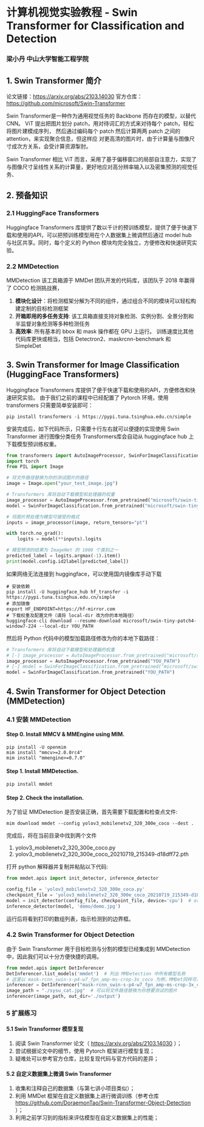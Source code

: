 # 计算机视觉实验教程 - Swin Transformer for Classification and Detection

### 梁小丹 中山大学智能工程学院

## 1. Swin Transformer 简介

论文链接：https://arxiv.org/abs/2103.14030
官方仓库：https://github.com/microsoft/Swin-Transformer

Swin Transformer是一种作为通用视觉任务的 Backbone 而存在的模型，以替代CNN。 ViT 提出把图片划分 patch，用对待词汇的方式来对待每个 patch，轻松将图片建模成序列， 然后通过编码每个 patch 然后计算两两 patch 之间的 attention，来实现聚合信息，但这样应 对更高清的图片时，由于计算量与图像尺寸成次方关系，会受计算资源掣肘。 

Swin Transformer 相比 ViT 而言，采用了基于偏移窗口的局部自注意力，实现了与图像尺寸呈线性关系的计算量，更好地应对高分辨率输入以及密集预测的视觉任务、


## 2. 预备知识

### 2.1 HuggingFace Transformers
Huggingface Transformers 库提供了数以千计的预训练模型，提供了便于快速下载和使用的API，可以把预训练模型用在个人数据集上微调然后通过 model hub 与社区共享。同时，每个定义的 Python 模块均完全独立，方便修改和快速研究实验。

### 2.2 MMDetection
MMDetection 该工具箱源于 MMDet 团队开发的代码库，该团队于 2018 年赢得了 COCO 检测挑战赛，
1) **模块化设计**：将检测框架分解为不同的组件，通过组合不同的模块可以轻松构建定制的目标检测框架
2) **开箱即用的多任务支持**: 该工具箱直接支持对象检测、实例分割、全景分割和半监督对象检测等多种检测任务
3) **高效率**: 所有基本的 bbox 和 mask 操作都在 GPU 上运行。 训练速度比其他代码库更快或相当，包括 Detectron2、maskrcnn-benchmark 和 SimpleDet


## 3. Swin Transformer for Image Classification (HuggingFace Transformers)

Huggingface Transformers 库提供了便于快速下载和使用的API，方便修改和快速研究实验。
由于我们之前的课程中已经配置了 Pytorch 环境，使用 transformers 只需要简单安装即可：
```
pip install transformers -i https://pypi.tuna.tsinghua.edu.cn/simple
```
安装完成后，如下代码所示，只需要十行左右就可以便捷的实现使用 Swin Transformer 进行图像分类任务
Transformers库会自动从 huggingface hub 上下载模型预训练权重。

```python
from transformers import AutoImageProcessor, SwinForImageClassification
import torch
from PIL import Image

# 将文件路径替换为你的测试图片的路径
image = Image.open("your_test_image.jpg")

# Transformers 库将自动下载模型和处理器的权重
image_processor = AutoImageProcessor.from_pretrained("microsoft/swin-tiny-patch4-window7-224")
model = SwinForImageClassification.from_pretrained("microsoft/swin-tiny-patch4-window7-224")

# 将图片预处理为模型可接受的格式
inputs = image_processor(image, return_tensors="pt")

with torch.no_grad():
    logits = model(**inputs).logits

# 模型预测的结果为 ImageNet 的 1000 个类别之一
predicted_label = logits.argmax(-1).item()
print(model.config.id2label[predicted_label])
```

如果网络无法连接到 huggingface，可以使用国内镜像库手动下载
```shell
# 安装依赖
pip install -U huggingface_hub hf_transfer -i https://pypi.tuna.tsinghua.edu.cn/simple
# 添加镜像
export HF_ENDPOINT=https://hf-mirror.com
# 下载权重及配置文件（请将 local-dir 改为你的本地路径）
huggingface-cli download --resume-download microsoft/swin-tiny-patch4-window7-224 --local-dir YOU_PATH
```

然后将 Python 代码中的模型加载路径修改为你的本地下载路径：
```python
# Transformers 库将自动下载模型和处理器的权重
# [-] image_processor = AutoImageProcessor.from_pretrained("microsoft/swin-tiny-patch4-window7-224")
image_processor = AutoImageProcessor.from_pretrained("YOU_PATH")
# [-] model = SwinForImageClassification.from_pretrained("microsoft/swin-tiny-patch4-window7-224")
model = SwinForImageClassification.from_pretrained("YOU_PATH")
```

## 4. Swin Transformer for Object Detection (MMDetection)

### 4.1 安装 MMDetection
#### Step 0. Install MMCV & MMEngine using MIM.
```shell
pip install -U openmim
mim install "mmcv>=2.0.0rc4"
mim install "mmengine>=0.7.0"
```
#### Step 1. Install MMDetection.
```shell
pip install mmdet
```
#### Step 2. Check the installation.
为了验证 MMDetection 是否安装正确，首先需要下载配置和检查点文件:
```shell
mim download mmdet --config yolov3_mobilenetv2_320_300e_coco --dest .
```
完成后，将在当前目录中找到两个文件 
1. yolov3_mobilenetv2_320_300e_coco.py 
2. yolov3_mobilenetv2_320_300e_coco_20210719_215349-d18dff72.pth


打开 python 解释器并复制并粘贴以下代码:
```python
from mmdet.apis import init_detector, inference_detector

config_file = 'yolov3_mobilenetv2_320_300e_coco.py'
checkpoint_file = 'yolov3_mobilenetv2_320_300e_coco_20210719_215349-d18dff72.pth'
model = init_detector(config_file, checkpoint_file, device='cpu')  # or device='cuda:0'
inference_detector(model, 'demo/demo.jpg')
```
运行后将看到打印的数组列表，指示检测到的边界框。

### 4.2  Swin Transformer for Object Detection
由于 Swin Transformer 用于目标检测与分割的模型已经集成到 MMDetection 中，因此我们可以十分方便快捷的调用。
```python
from mmdet.apis import DetInferencer
DetInferencer.list_models('mmdet')  # 列出 MMDetection 中所有模型名称
# 这里以 mask-rcnn_swin-s-p4-w7_fpn_amp-ms-crop-3x_coco 为例，MMDet同样可以自动下载模型权重
inferencer = DetInferencer("mask-rcnn_swin-s-p4-w7_fpn_amp-ms-crop-3x_coco")
image_path = "./sysu_cat.jpg"  # 可以将文件路径替换为你想要测试的图片
inferencer(image_path, out_dir='./output')
```

### 5 扩展练习

#### 5.1 Swin Transformer 模型复现
1. 阅读 Swin Transformer 论文（ https://arxiv.org/abs/2103.14030 ）；
2. 尝试根据论文中的细节，使用 Pytorch 框架进行模型复现；
3. 疑难处可以参考官方仓库，比较复现代码与官方代码的差异；

#### 5.2 自定义数据集上微调 Swin Transformer
1. 收集和注释自己的数据集（与第七讲小项目类似）；
2. 利用 MMDet 框架在自定义数据集上进行微调训练（参考仓库 https://github.com/DoraemonTao/Swin-Transformer-Object-Detection ）；
3. 利用之前学习到的指标来评估模型在自定义数据集上的性能；






